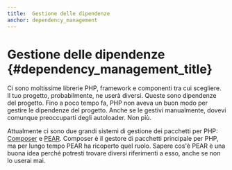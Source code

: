 ```yaml
---
title:  Gestione delle dipendenze
anchor: dependency_management
---
```


# Gestione delle dipendenze {#dependency_management_title}

Ci sono moltissime librerie PHP, framework e componenti tra cui scegliere. Il
tuo progetto, probabilmente, ne userà diversi. Queste sono dipendenze del
progetto. Fino a poco tempo fa, PHP non aveva un buon modo per gestire le
dipendenze del progetto. Anche se le gestivi manualmente, dovevi comunque
preoccuparti degli autoloader. Non più.

Attualmente ci sono due grandi sistemi di gestione dei pacchetti per PHP:
[Composer] e [PEAR]. Composer è il gestore di pacchetti principale per PHP, ma
per lungo tempo PEAR ha ricoperto quel ruolo. Sapere cos'è PEAR è una buona idea
perché potresti trovare diversi riferimenti a esso, anche se non lo userai mai.

[Composer]: /#composer_and_packagist
[PEAR]: /#pear
